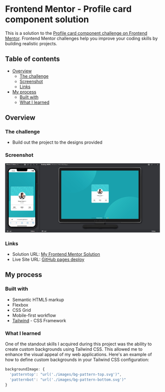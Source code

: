 # Frontend Mentor - Profile card component solution

This is a solution to the [Profile card component challenge on Frontend Mentor](https://www.frontendmentor.io/challenges/profile-card-component-cfArpWshJ). Frontend Mentor challenges help you improve your coding skills by building realistic projects. 

## Table of contents

- [Overview](#overview)
  - [The challenge](#the-challenge)
  - [Screenshot](#screenshot)
  - [Links](#links)
- [My process](#my-process)
  - [Built with](#built-with)
  - [What I learned](#what-i-learned)

## Overview

### The challenge

- Build out the project to the designs provided

### Screenshot

![Screenshot](./Screenshot.jpg)

### Links

- Solution URL: [My Frontend Mentor Solution](https://www.frontendmentor.io/solutions/profile-card-component-with-tailwindcss-4SzAJJsb1J)
- Live Site URL: [GitHub pages deploy](https://tsuramii.github.io/profile-card-component-main/)

## My process

### Built with

- Semantic HTML5 markup
- Flexbox
- CSS Grid
- Mobile-first workflow
- [Tailwind](https://tailwindcss.com) - CSS Framework

### What I learned

One of the standout skills I acquired during this project was the ability to create custom backgrounds using Tailwind CSS. This allowed me to enhance the visual appeal of my web applications. Here's an example of how to define custom backgrounds in your Tailwind CSS configuration:

```js
backgroundImage: {
  'patterntop': "url('./images/bg-pattern-top.svg')",
  'patternbot': "url('./images/bg-pattern-bottom.svg')"
}
```
